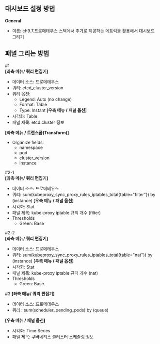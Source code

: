 ## 대시보드 설정 방법 
**General** 
* 이름: ch9.7.프로메테우스 스택에서 추가로 제공하는 메트릭을 활용해서 대시보드 그리기

## 패널 그리는 방법 
#1 <br/>
**[좌측 메뉴/ 쿼리 편집기]** 
* 데이터 소스: 프로메테우스
* 쿼리: etcd_cluster_version
* 쿼리 옵션:
  - Legend: Auto (no change)
  - Format: Table
  - Type: Instant
**[우측 메뉴 / 패널 옵션]**
* 시각화: Table
* 패널 제목: etcd cluster 정보

**[좌측 메뉴 / 트랜스폼(Transform)]** 
* Organize fields:
  - namespace
  - pod
  - cluster_version
  - instance
 
#2-1 <br/>
**[좌측 메뉴/ 쿼리 편집기]** 
* 데이터 소스: 프로메테우스
* 쿼리: sum(kubeproxy_sync_proxy_rules_iptables_total{table="filter"}) by (instance)
**[우측 메뉴 / 패널 옵션]**
* 시각화: Stat
* 패널 제목: kube-proxy iptable 규칙 개수 (filter) 
* Thresholds
  - Green: Base

#2-2 <br/>
**[좌측 메뉴/ 쿼리 편집기]** 
* 데이터 소스: 프로메테우스
* 쿼리: sum(kubeproxy_sync_proxy_rules_iptables_total{table="nat"}) by (instance)
**[우측 메뉴 / 패널 옵션]**
* 시각화: Stat
* 패널 제목: kube-proxy iptable 규칙 개수 (nat) 
* Thresholds
  - Green: Base

#3
**[좌측 메뉴/ 쿼리 편집기]**
* 데이터 소스: 프로메테우스
* 쿼리 : sum(scheduler_pending_pods) by (queue)

**[우측 메뉴 / 패널 옵션]**
* 시각화: Time Series
* 패널 제목: 쿠버네티스 클러스터 스케줄링 정보
